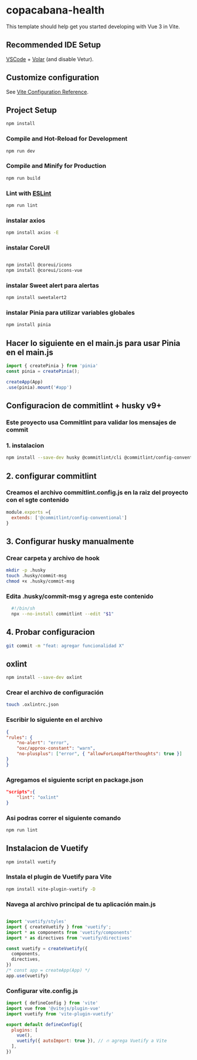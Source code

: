 # copacabana-health

This template should help get you started developing with Vue 3 in Vite.

## Recommended IDE Setup

[VSCode](https://code.visualstudio.com/) + [Volar](https://marketplace.visualstudio.com/items?itemName=Vue.volar) (and disable Vetur).

## Customize configuration

See [Vite Configuration Reference](https://vite.dev/config/).

## Project Setup

```sh
npm install
```

### Compile and Hot-Reload for Development

```sh
npm run dev
```

### Compile and Minify for Production

```sh
npm run build
```

### Lint with [ESLint](https://eslint.org/)

```sh
npm run lint
```

### instalar axios

```sh
npm install axios -E
```

### instalar CoreUI

```sh

npm install @coreui/icons
npm install @coreui/icons-vue 

```

### instalar Sweet alert para alertas

``` sh
npm install sweetalert2
```

### instalar Pinia para utilizar variables globales

``` sh
npm install pinia

```

## Hacer lo siguiente en el main.js para usar Pinia en el main.js

``` js
import { createPinia } from 'pinia'
const pinia = createPinia();

createApp(App)
.use(pinia).mount('#app')
```

## Configuracion de commitlint + husky v9+

### Este proyecto usa **Commitlint** para validar los mensajes de commit

### 1. instalacion

``` bash
npm install --save-dev husky @commitlint/cli @commitlint/config-conventional
```

## 2. configurar commitlint

### Creamos el archivo commitlint.config.js en la raiz del proyecto con el sgte contenido

```js
module.exports ={
  extends: ['@commitlint/config-conventional']
}

```

## 3. Configurar husky manualmente

### Crear carpeta y archivo de hook

```bash
mkdir -p .husky
touch .husky/commit-msg
chmod +x .husky/commit-msg
```

### Edita .husky/commit-msg y agrega este contenido

```sh
  #!/bin/sh
  npx --no-install commitlint --edit "$1"

```

## 4. Probar configuracion

  ```bash
  git commit -m "feat: agregar funcionalidad X"
  ```

## oxlint

  ```sh
  npm install --save-dev oxlint
  ```

### Crear el archivo de configuración

  ```sh
  touch .oxlintrc.json
  ```

### Escribir lo siguiente en el archivo

  ```json
  {
  "rules": {
      "no-alert": "error",
      "oxc/approx-constant": "warn",
      "no-plusplus": ["error", { "allowForLoopAfterthoughts": true }]
  }
  }
  ```

### Agregamos el siguiente script en package.json

  ``` json
  "scripts":{
      "lint": "oxlint"
  }
  ```

### Asi podras correr el siguiente comando

  ```sh
  npm run lint
  ```

## Instalacion de Vuetify

  ```sh
  npm install vuetify
  ```

### Instala el plugin de Vuetify para Vite

```sh
npm install vite-plugin-vuetify -D
```

### Navega al archivo principal de tu aplicación main.js

  ```js

  import 'vuetify/styles'
  import { createVuetify } from 'vuetify';
  import * as components from 'vuetify/components'
  import * as directives from 'vuetify/directives'

  const vuetify = createVuetify({
    components,
    directives,
  })
  /* const app = createApp(App) */
  app.use(vuetify)

  ```  

### Configurar vite.config.js

```js
import { defineConfig } from 'vite'
import vue from '@vitejs/plugin-vue'
import vuetify from 'vite-plugin-vuetify'

export default defineConfig({
  plugins: [
    vue(),
    vuetify({ autoImport: true }), // 🔥 agrega Vuetify a Vite
  ],
})
```
